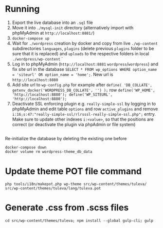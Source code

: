 # Running
1. Export the live database into an `.sql` file
2. Move it into `./mysql-init` directory (alternatively import with phpMyAdmin at `http://localhost:8881/`)
3. `docker-compose up`
4. Wait for `./wordpress` creation by docker and copy from live `./wp-content` subdirectories `languages`, `plugins` (delete previous `plugins` folder to be sure that it is replaced) and `uploads` to the respective folders in local `./wordpress/wp-content` `
5. Log in to phpMyAdmin (`http://localhost:8881` `wordpress`/`wordpress`) and fix site url in the database `SELECT * FROM wp_options WHERE option_name = 'siteurl' OR option_name = 'home';`. New url is `http://localhost:8880`
6. Add site url to `wp-config.php` for example after `define( 'DB_COLLATE', getenv_docker('WORDPRESS_DB_COLLATE', '') );` row
   `define('WP_HOME', 'http://localhost:8880');
   define('WP_SITEURL', 'http://localhost:8880');`
7. Deactivate SSL enforcing plugin e.g. `really-simple-ssl` by logging in to phpMyAdmin and edit table `options` and row `active_plugins` and remove `i:16;s:47:"really-simple-ssl/rlrsssl-really-simple-ssl.php";` entry. Make sure to update other indexes `i:<value>`, so that the positions are correct (or deactivate the plugin via phpAdmin or file system)

##
Re-initialize the database by deleting the existing one before
```
docker-compose down
docker volume rm wordpress-theme_db_data
```


# Update theme POT file command

`php tools/i18n/makepot.php wp-theme src/wp-content/themes/tuleva/ src/wp-content/themes/tuleva/lang/tuleva.pot`

# Generate .css from .scss files

`cd src/wp-content/themes/tuleva; npm install --global gulp-cli; gulp`
